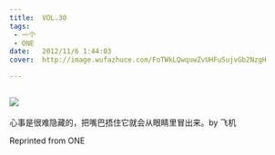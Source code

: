 ```yaml
---
title:	VOL.30
tags:
 - 一个
 - ONE
date:	2012/11/6 1:44:03
cover:	http://image.wufazhuce.com/FoTWkLQwquwZvUHFuSujvGb2NzgH

---
```

![](http://image.wufazhuce.com/FoTWkLQwquwZvUHFuSujvGb2NzgH)
---

心事是很难隐藏的，把嘴巴捂住它就会从眼睛里冒出来。by 飞机
 
Reprinted from ONE
